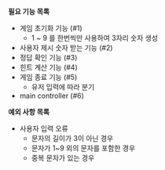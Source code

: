 **필요 기능 목록**
- 게임 초기화 기능 (#1)
  - 1 ~ 9 를 한번씩만 사용하여 3자리 숫자 생성
- 사용자 제시 숫자 받는 기능 (#2)
- 정답 확인 기능 (#3)
- 힌트 계산 기능 (#4)
- 게임 종료 기능 (#5)
  - 유저 입력에 따라 분기
- main controller (#6)

**예외 사항 목록**
- 사용자 입력 오류
  - 문자의 길이가 3이 아닌 경우
  - 문자가 1~9 외의 문자를 포함한 경우
  - 중복 문자가 있는 경우